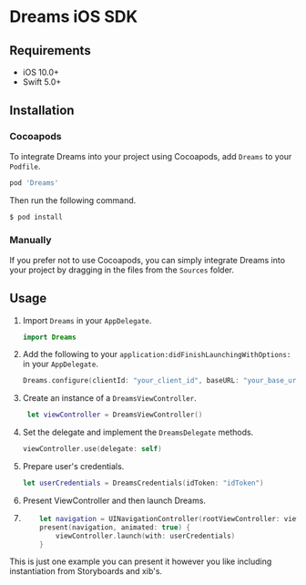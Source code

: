 # Dreams iOS SDK

## Requirements
- iOS 10.0+
- Swift 5.0+

## Installation

### Cocoapods
To integrate Dreams into your project using Cocoapods, add `Dreams` to your `Podfile`.
```ruby
pod 'Dreams'
```
Then run the following command.
```bash
$ pod install
```

### Manually

If you prefer not to use Cocoapods, you can simply integrate Dreams into your project by dragging in the files from the `Sources` folder.


## Usage
1. Import `Dreams` in your `AppDelegate`.

    ```swift
    import Dreams
    ```
    
2. Add the following to your `application:didFinishLaunchingWithOptions:` in your `AppDelegate`.


    ```swift
    Dreams.configure(clientId: "your_client_id", baseURL: "your_base_url")
    ```

3. Create an instance of a `DreamsViewController`.

    ```swift
     let viewController = DreamsViewController()
    ```
    
4. Set the delegate and implement the `DreamsDelegate` methods.

    ```swift
    viewController.use(delegate: self)
    ```
    
5. Prepare user's credentials.

	```swift 
	let userCredentials = DreamsCredentials(idToken: "idToken")
	```

6. Present ViewController and then launch Dreams.
7. 
	```swift
        let navigation = UINavigationController(rootViewController: viewController)
        present(navigation, animated: true) {
            viewController.launch(with: userCredentials)
        }

	```
	
This is just one example you can present it however you like including instantiation from Storyboards and xib's.


